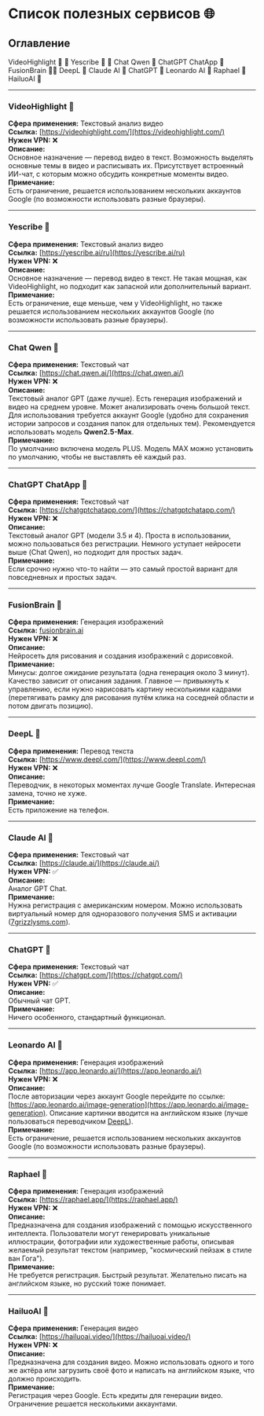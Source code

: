 # Список полезных сервисов 🌐

## Оглавление

VideoHighlight 🎥 💬
Yescribe 🎥 💬
Chat Qwen 💬
ChatGPT ChatApp 💬
FusionBrain 🎨🎥
DeepL 📝 
Claude AI 💬
ChatGPT 💬
Leonardo AI 🎨
Raphael 🎨
HailuoAI 🎥

---

### VideoHighlight 🎥  
**Сфера применения:** Текстовый анализ видео  
**Ссылка:** [https://videohighlight.com/](https://videohighlight.com/)  
**Нужен VPN:** ❌  
**Описание:**  
Основное назначение — перевод видео в текст. Возможность выделять основные темы в видео и расписывать их. Присутствует встроенный ИИ-чат, с которым можно обсудить конкретные моменты видео.  
**Примечание:**  
Есть ограничение, решается использованием нескольких аккаунтов Google (по возможности использовать разные браузеры).  

---

### Yescribe 🎥  
**Сфера применения:** Текстовый анализ видео  
**Ссылка:** [https://yescribe.ai/ru](https://yescribe.ai/ru)  
**Нужен VPN:** ❌  
**Описание:**  
Основное назначение — перевод видео в текст. Не такая мощная, как VideoHighlight, но подходит как запасной или дополнительный вариант.  
**Примечание:**  
Есть ограничение, еще меньше, чем у VideoHighlight, но также решается использованием нескольких аккаунтов Google (по возможности использовать разные браузеры).  

---

### Chat Qwen 💬  
**Сфера применения:** Текстовый чат  
**Ссылка:** [https://chat.qwen.ai/](https://chat.qwen.ai/)  
**Нужен VPN:** ❌  
**Описание:**  
Текстовый аналог GPT (даже лучше). Есть генерация изображений и видео на среднем уровне. Может анализировать очень большой текст. Для использования требуется аккаунт Google (удобно для сохранения истории запросов и создания папок для отдельных тем). Рекомендуется использовать модель **Qwen2.5-Max**.  
**Примечание:**  
По умолчанию включена модель PLUS. Модель MAX можно установить по умолчанию, чтобы не выставлять её каждый раз.  

---

### ChatGPT ChatApp 💬  
**Сфера применения:** Текстовый чат  
**Ссылка:** [https://chatgptchatapp.com/](https://chatgptchatapp.com/)  
**Нужен VPN:** ❌  
**Описание:**  
Текстовый аналог GPT (модели 3.5 и 4). Проста в использовании, можно пользоваться без регистрации. Немного уступает нейросети выше (Chat Qwen), но подходит для простых задач.  
**Примечание:**  
Если срочно нужно что-то найти — это самый простой вариант для повседневных и простых задач.  

---

### FusionBrain 🎨  
**Сфера применения:** Генерация изображений  
**Ссылка:** [fusionbrain.ai](fusionbrain.ai)  
**Нужен VPN:** ❌  
**Описание:**  
Нейросеть для рисования и создания изображений с дорисовкой.  
**Примечание:**  
Минусы: долгое ожидание результата (одна генерация около 3 минут). Качество зависит от описания задания. Главное — привыкнуть к управлению, если нужно нарисовать картину несколькими кадрами (перетягивать рамку для рисования путём клика на соседней области и потом двигать позицию).  

---

### DeepL 📝  
**Сфера применения:** Перевод текста  
**Ссылка:** [https://www.deepl.com/](https://www.deepl.com/)  
**Нужен VPN:** ❌  
**Описание:**  
Переводчик, в некоторых моментах лучше Google Translate. Интересная замена, точно не хуже.  
**Примечание:**  
Есть приложение на телефон.  

---

### Claude AI 💬  
**Сфера применения:** Текстовый чат  
**Ссылка:** [https://claude.ai/](https://claude.ai/)  
**Нужен VPN:** ✅  
**Описание:**  
Аналог GPT Chat.  
**Примечание:**  
Нужна регистрация с американским номером. Можно использовать виртуальный номер для одноразового получения SMS и активации ([7grizzlysms.com](https://7grizzlysms.com/)).  

---

### ChatGPT 💬  
**Сфера применения:** Текстовый чат  
**Ссылка:** [https://chatgpt.com/](https://chatgpt.com/)  
**Нужен VPN:** ✅  
**Описание:**  
Обычный чат GPT.  
**Примечание:**  
Ничего особенного, стандартный функционал.  

---

### Leonardo AI 🎨  
**Сфера применения:** Генерация изображений  
**Ссылка:** [https://app.leonardo.ai/](https://app.leonardo.ai/)  
**Нужен VPN:** ❌  
**Описание:**  
После авторизации через аккаунт Google перейдите по ссылке: [https://app.leonardo.ai/image-generation](https://app.leonardo.ai/image-generation). Описание картинки вводится на английском языке (лучше пользоваться переводчиком [DeepL](https://www.deepl.com/)).  
**Примечание:**  
Есть ограничение, решается использованием нескольких аккаунтов Google (по возможности использовать разные браузеры).  

---

### Raphael 🎨  
**Сфера применения:** Генерация изображений  
**Ссылка:** [https://raphael.app/](https://raphael.app/)  
**Нужен VPN:** ❌  
**Описание:**  
Предназначена для создания изображений с помощью искусственного интеллекта. Пользователи могут генерировать уникальные иллюстрации, фотографии или художественные работы, описывая желаемый результат текстом (например, "космический пейзаж в стиле ван Гога").  
**Примечание:**  
Не требуется регистрация. Быстрый результат. Желательно писать на английском языке, но русский тоже понимает.  

---

### HailuoAI 🎥  
**Сфера применения:** Генерация видео  
**Ссылка:** [https://hailuoai.video/](https://hailuoai.video/)  
**Нужен VPN:** ❌  
**Описание:**  
Предназначена для создания видео. Можно использовать одного и того же актёра или загрузить своё фото и написать на английском языке, что должно происходить.  
**Примечание:**  
Регистрация через Google. Есть кредиты для генерации видео. Ограничение решается несколькими аккаунтами.  
